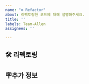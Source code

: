 ```yaml
---
name: "⚙️ Refactor"
about: 리팩토링한 코드에 대해 설명해주세요.
title: ''
labels: Team-Allen
assignees: ''

---
```


<!-- 리펙토링 한 코드에 대해 설명해주세요 -->
## 🛠️ 리펙토링

## 🪧추가 정보

